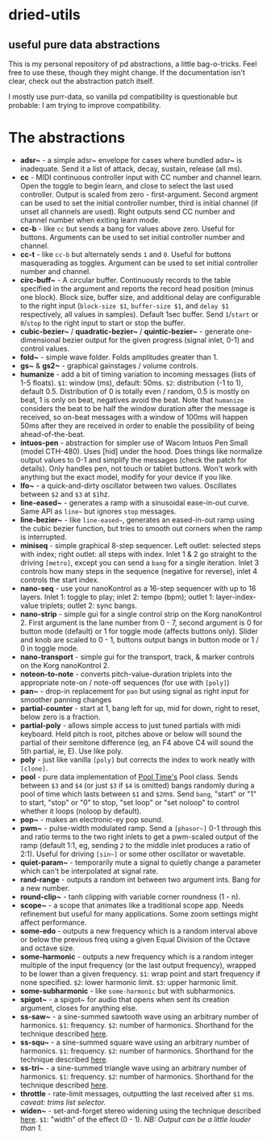 
dried-utils
====

useful pure data abstractions
----

This is my personal repository of pd abstractions, a little bag-o-tricks. Feel free to use these, though they might change. If the documentation isn't clear, check out the abstraction patch itself.

I mostly use purr-data, so vanilla pd compatibility is questionable but probable: I am trying to improve compatibility.

# The abstractions

- **adsr~** - a simple adsr~ envelope for cases where bundled adsr~ is inadequate. Send it a list of attack, decay, sustain, release (all ms).
- **cc** - MIDI continuous controller input with CC number and channel learn. Open the toggle to begin learn, and close to select the last used controller. Output is scaled from zero - first-argument. Second argment can be used to set the initial controller number, third is initial channel (if unset all channels are used). Right outputs send CC number and channel number when exiting learn mode.
- **cc-b** - like `cc` but sends a bang for values above zero. Useful for buttons. Arguments can be used to set initial controller number and channel.
- **cc-t** - like `cc-b` but alternately sends `1` and `0`. Useful for buttons masquerading as toggles. Argument can be used to set initial controller number and channel.
- **circ-buff~** - A circular buffer. Continuously records to the table specified in the argument and reports the record head position (minus one block). Block size, buffer size, and additional delay are configurable to the right input (`block-size $1`, `buffer-size $1`, and `delay $1` respectively, all values in samples). Default 1sec buffer. Send `1`/`start` or `0`/`stop` to the right input to start or stop the buffer.
- **cubic-bezier~** / **quadratic-bezier~** / **quintic-bezier~** - generate one-dimensional bezier output for the given progress (signal inlet, 0-1) and control values.
- **fold~** - simple wave folder. Folds amplitudes greater than 1.
- **gs~** & **gs2~** - graphical gainstages / volume controls.
- **humanize** - add a bit of timing variation to incoming messages (lists of 1-5 floats). `$1`: window (ms), default: 50ms. `$2`: distribution (-1 to 1), default 0.5. Distribution of 0 is totally even / random, 0.5 is mostly on beat, 1 is only on beat, negatives avoid the beat. Note that `humanize` considers the beat to be half the window duration after the message is received, so on-beat messages with a window of 100ms will happen 50ms after they are received in order to enable the possibility of being ahead-of-the-beat.
- **intuos-pen** - abstraction for simpler use of Wacom Intuos Pen Small (model CTH-480). Uses [hid] under the hood. Does things like normalize output values to 0-1 and simplify the messages (check the patch for details). Only handles pen, not touch or tablet buttons. Won't work with anything but the exact model, modify for your device if you like.
- **lfo~** - a quick-and-dirty oscillator between two values. Oscillates between `$2` and `$3` at `$1`hz.
- **line-eased~** - generates a ramp with a sinusoidal ease-in-out curve. Same API as `line~` but ignores `stop` messages.
- **line-bezier~** - like `line-eased~`, generates an eased-in-out ramp using the cubic bezier function, but tries to smooth out corners when the ramp is interrupted.
- **miniseq** - simple graphical 8-step sequencer. Left outlet: selected steps with index; right outlet: all steps with index. Inlet 1 & 2 go straight to the driving `[metro]`, except you can send a `bang` for a single iteration. Inlet 3 controls how many steps in the sequence (negative for reverse), inlet 4 controls the start index.
- **nano-seq** - use your nanoKontrol as a 16-step sequencer with up to 16 layers. Inlet 1: toggle to play; inlet 2: tempo (bpm); outlet 1: layer-index-value triplets; outlet 2: sync bangs.
- **nano-strip** - simple gui for a single control strip on the Korg nanoKontrol 2. First argument is the lane number from 0 - 7, second argument is 0 for button mode (default) or 1 for toggle mode (affects buttons only). Slider and knob are scaled to 0 - 1, buttons output bangs in button mode or 1 / 0 in toggle mode.
- **nano-transport** - simple gui for the transport, track, & marker controls on the Korg nanoKontrol 2.
- **noteon-to-note** - converts pitch-value-duration triplets into the appropriate note-on / note-off sequences (for use with `[poly]`)
- **pan~** - drop-in replacement for `pan` but using signal as right input for smoother panning changes
- **partial-counter** - start at 1, bang left for up, mid for down, right to reset, below zero is a fraction.
- **partial-poly** - allows simple access to just tuned partials with midi keyboard. Held pitch is root, pitches above or below will sound the partial of their semitone difference (eg, an F4 above C4 will sound the 5th partial, ie, E). Use like poly.
- **poly** - just like vanilla `[poly]` but corrects the index to work neatly with `[clone]`.
- **pool** - pure data implementation of [Pool Time's](https://gitlab.com/pool-time/pool-time) Pool class. Sends between `$3` and `$4` (or just `$3` if `$4` is omitted) bangs randomly during a pool of time which lasts between `$1` and `$2`ms. Send `bang`, "start" or "1" to start, "stop" or "0" to stop, "set loop" or "set noloop" to control whether it loops (noloop by default).
- **pop~** - makes an electronic-ey pop sound.
- **pwm~** - pulse-width modulated ramp. Send a `[phasor~]` 0-1 through this and ratio terms to the two right inlets to get a pwm-scaled output of the ramp (default 1:1, eg, sending `2` to the middle inlet produces a ratio of 2:1). Useful for driving `[sin~]` or some other oscillator or wavetable.
- **quiet-param~** - temporarily mute a signal to quietly change a parameter which can't be interpolated at signal rate.
- **rand-range** - outputs a random int between two argument ints. Bang for a new number.
- **round-clip~** - tanh clipping with variable corner roundness (1 - n).
- **scope~** - a scope that animates like a traditional scope app. Needs refinement but useful for many applications. Some zoom settings might affect performance.
- **some-edo** - outputs a new frequency which is a random interval above or below the previous freq using a given Equal Division of the Octave and octave size.
- **some-harmonic** - outputs a new frequency which is a random integer multiple of the input frequency (or the last output frequency), wrapped to be lower than a given frequency. `$1`: wrap point and start frequency if none specified. `$2`: lower harmonic limit. `$3`: upper harmonic limit.
- **some-subharmonic** - like `some-harmonic` but with subharmonics.
- **spigot~** - a spigot~ for audio that opens when sent its creation argument, closes for anything else.
- **ss-saw~** - a sine-summed sawtooth wave using an arbitrary number of harmonics. `$1`: frequency. `$2`: number of harmonics. Shorthand for the technique described [here](http://write.flossmanuals.net/pure-data/generating-waveforms/).
- **ss-squ~** - a sine-summed square wave using an arbitrary number of harmonics. `$1`: frequency. `$2`: number of harmonics. Shorthand for the technique described [here](http://write.flossmanuals.net/pure-data/generating-waveforms/).
- **ss-tri~** - a sine-summed triangle wave using an arbitrary number of harmonics. `$1`: frequency. `$2`: number of harmonics. Shorthand for the technique described [here](http://write.flossmanuals.net/pure-data/generating-waveforms/).
- **throttle** - rate-limit messages, outputting the last received after `$1` ms. _caveat: trims list selector._
- **widen~** - set-and-forget stereo widening using the technique described [here](https://www.reddit.com/r/audioengineering/comments/ba338a/heres_a_mixing_trick_stereo_widening_using_phase/). `$1`: "width" of the effect (0 - 1). _NB: Output can be a little louder than 1._
